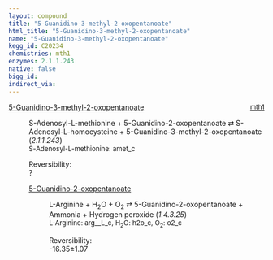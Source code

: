 ```yaml
---
layout: compound
title: "5-Guanidino-3-methyl-2-oxopentanoate"
html_title: "5-Guanidino-3-methyl-2-oxopentanoate"
name: "5-Guanidino-3-methyl-2-oxopentanoate"
kegg_id: C20234
chemistries: mth1
enzymes: 2.1.1.243
native: false
bigg_id: 
indirect_via: 
---
```

<dl><dt class='rs-product'><a href='/compounds/C20234' class='link-dark' data-bs-toggle='tooltip' data-bs-html='true' data-bs-title='KEGG: C20234'>5-Guanidino-3-methyl-2-oxopentanoate</a><span style='float: right; max-width: 40%'><a href='/chemistries/mth1' class='link-dark opacity-50' style='font-size: small; word-wrap: anywhere;'>mth1</a></span></dt><dd><p>S-Adenosyl-L-methionine + 5-Guanidino-2-oxopentanoate &#8644; S-Adenosyl-L-homocysteine + 5-Guanidino-3-methyl-2-oxopentanoate (<i>2.1.1.243</i>)<br /><span style='font-size: small;'><span data-bs-toggle='tooltip' data-bs-html='true' data-bs-title='KEGG: C00019'>S-Adenosyl-L-methionine</span>: amet_c</span><br /><div class="reversibility_info">Reversibility: <div class="progress"><div class="progress-bar bg-light" role="progressbar" style="width: 100%" aria-valuenow="0" aria-valuemin="0" aria-valuemax="100"></div></div><span>?</span><div class="progress"><div class="progress-bar bg-light" role="progressbar" style="width: 100%" aria-valuenow="0" aria-valuemin="0" aria-valuemax="10"></div></div></div></p><dl><dt><a href='/compounds/C03771' class='link-dark' data-bs-toggle='tooltip' data-bs-html='true' data-bs-title='KEGG: C03771'>5-Guanidino-2-oxopentanoate</a><span style='float: right; max-width: 40%'><a href='/chemistries/None' class='link-dark opacity-50' style='font-size: small; word-wrap: anywhere;'></a></span></dt><dd><p>L-Arginine + H<sub>2</sub>O + O<sub>2</sub> &#8644; 5-Guanidino-2-oxopentanoate + Ammonia + Hydrogen peroxide (<i>1.4.3.25</i>)<br /><span style='font-size: small;'><span data-bs-toggle='tooltip' data-bs-html='true' data-bs-title='KEGG: C00062'>L-Arginine</span>: arg__L_c, <span data-bs-toggle='tooltip' data-bs-html='true' data-bs-title='KEGG: C00001'>H<sub>2</sub>O</span>: h2o_c, <span data-bs-toggle='tooltip' data-bs-html='true' data-bs-title='KEGG: C00007'>O<sub>2</sub></span>: o2_c</span><br /><div class="reversibility_info">Reversibility: <div class="progress" style="flex-direction: row-reverse;"><div class="progress-bar bg-success" role="progressbar" style="width: 163.50%" aria-valuenow="-16.35038886473682" aria-valuemin="0" aria-valuemax="10"></div></div><span>-16.35&plusmn;1.07</span><div class="progress"><div class="progress-bar bg-danger" role="progressbar" style="width: 0%" aria-valuenow="-16.35038886473682" aria-valuemin="0" aria-valuemax="10"></div></div></div></p><dl></dl></dd></dl></dd></dl>